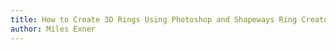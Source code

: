 ```yaml
---
title: How to Create 3D Rings Using Photoshop and Shapeways Ring Creator
author: Miles Exner
---
```

